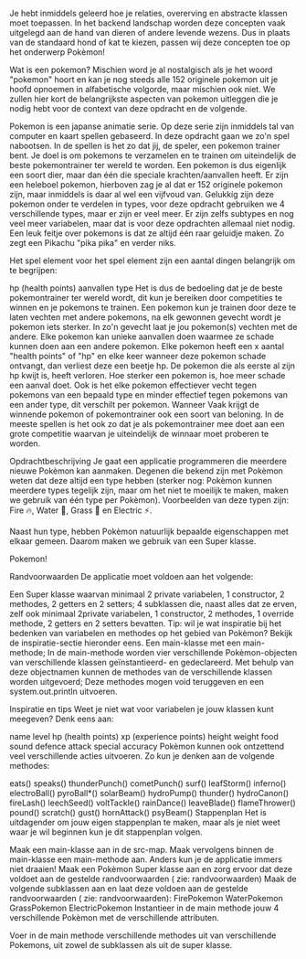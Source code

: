 
Je hebt inmiddels geleerd hoe je relaties, overerving en abstracte klassen moet toepassen. In het backend landschap worden deze concepten vaak uitgelegd aan de hand van dieren of andere levende wezens. Dus in plaats van de standaard hond of kat te kiezen, passen wij deze concepten toe op het onderwerp Pokèmon!

Wat is een pokemon?
Mischien word je al nostalgisch als je het woord "pokemon" hoort en kan je nog steeds alle 152 originele pokemon uit je hoofd opnoemen in alfabetische volgorde, maar mischien ook niet. We zullen hier kort de belangrijkste aspecten van pokemon uitleggen die je nodig hebt voor de context van deze opdracht en de volgende.

Pokemon is een japanse animatie serie. Op deze serie zijn inmiddels tal van computer en kaart spellen gebaseerd. In deze opdracht gaan we zo'n spel nabootsen. In de spellen is het zo dat jij, de speler, een pokemon trainer bent. Je doel is om pokemons te verzamelen en te trainen om uiteindelijk de beste pokemontrainer ter wereld te worden. Een pokemon is dus eigenlijk een soort dier, maar dan één die speciale krachten/aanvallen heeft. Er zijn een heleboel pokemon, hierboven zag je al dat er 152 originele pokemon zijn, maar inmiddels is daar al wel een vijfvoud van. Gelukkig zijn deze pokemon onder te verdelen in types, voor deze opdracht gebruiken we 4 verschillende types, maar er zijn er veel meer. Er zijn zelfs subtypes en nog veel meer variabelen, maar dat is voor deze opdrachten allemaal niet nodig. Een leuk feitje over pokemons is dat ze altijd één raar geluidje maken. Zo zegt een Pikachu "pika pika" en verder niks.

Het spel element
voor het spel element zijn een aantal dingen belangrijk om te begrijpen:

hp (health points)
aanvallen
type
Het is dus de bedoeling dat je de beste pokemontrainer ter wereld wordt, dit kun je bereiken door competities te winnen en je pokemons te trainen. Een pokemon kun je trainen door deze te laten vechten met andere pokemons, na elk gewonnen gevecht wordt je pokemon iets sterker. In zo'n gevecht laat je jou pokemon(s) vechten met de andere. Elke pokemon kan unieke aanvallen doen waarmee ze schade kunnen doen aan een andere pokemon. Elke pokemon heeft een x aantal "health points" of "hp" en elke keer wanneer deze pokemon schade ontvangt, dan verliest deze een beetje hp. De pokemon die als eerste al zijn hp kwijt is, heeft verloren. Hoe sterker een pokemon is, hoe meer schade een aanval doet. Ook is het elke pokemon effectiever vecht tegen pokemons van een bepaald type en minder effectief tegen pokemons van een ander type, dit verschilt per pokemon. Wanneer Vaak krijgt de winnende pokemon of pokemontrainer ook een soort van beloning. In de meeste spellen is het ook zo dat je als pokemontrainer mee doet aan een grote competitie waarvan je uiteindelijk de winnaar moet proberen te worden.

Opdrachtbeschrijving
Je gaat een applicatie programmeren die meerdere nieuwe Pokèmon kan aanmaken. Degenen die bekend zijn met Pokèmon weten dat deze altijd een type hebben (sterker nog: Pokèmon kunnen meerdere types tegelijk zijn, maar om het niet te moeilijk te maken, maken we gebruik van één type per Pokèmon). Voorbeelden van deze typen zijn: Fire 🔥, Water 🌊, Grass 🌿 en Electric ⚡.

Naast hun type, hebben Pokèmon natuurlijk bepaalde eigenschappen met elkaar gemeen. Daarom maken we gebruik van een Super klasse.

Pokemon!

Randvoorwaarden
De applicatie moet voldoen aan het volgende:

Een Super klasse waarvan minimaal 2 private variabelen, 1 constructor, 2 methodes, 2 getters en 2 setters;
4 subklassen die, naast alles dat ze erven, zelf ook minimaal 2private variabelen, 1 constructor, 2 methodes, 1 override methode, 2 getters en 2 setters bevatten. Tip: wil je wat inspiratie bij het bedenken van variabelen en methodes op het gebied van Pokèmon? Bekijk de inspiratie-sectie hieronder eens.
Een main-klasse met een main-methode;
In de main-methode worden vier verschillende Pokèmon-objecten van verschillende klassen geïnstantieerd- en gedeclareerd. Met behulp van deze objectnamen kunnen de methodes van de verschillende klassen worden uitgevoerd;
Deze methodes mogen void teruggeven en een system.out.println uitvoeren.

Inspiratie en tips
Weet je niet wat voor variabelen je jouw klassen kunt meegeven? Denk eens aan:

name
level
hp (health points)
xp (experience points)
height
weight
food
sound
defence
attack
special
accuracy
Pokèmon kunnen ook ontzettend veel verschillende acties uitvoeren. Zo kun je denken aan de volgende methodes:

eats()
speaks()
thunderPunch()
cometPunch()
surf()
leafStorm()
inferno()
electroBall()
pyroBall*()
solarBeam()
hydroPump()
thunder()
hydroCanon()
fireLash()
leechSeed()
voltTackle()
rainDance()
leaveBlade()
flameThrower()
pound()
scratch()
gust()
hornAttack()
psyBeam()
Stappenplan
Het is uitdagender om jouw eigen stappenplan te maken, maar als je niet weet waar je wil beginnen kun je dit stappenplan volgen.

Maak een main-klasse aan in de src-map.
Maak vervolgens binnen de main-klasse een main-methode aan. Anders kun je de applicatie immers niet draaien!
Maak een Pokèmon Super klasse aan en zorg ervoor dat deze voldoet aan de gestelde randvoorwaarden ( zie: randvoorwaarden)
Maak de volgende subklassen aan en laat deze voldoen aan de gestelde randvoorwaarden ( zie: randvoorwaarden):
FirePokemon
WaterPokemon
GrassPokemon
ElectricPokemon
Instantieer in de main methode jouw 4 verschillende Pokèmon met de verschillende attributen.

Voer in de main methode verschillende methodes uit van verschillende Pokemons, uit zowel de subklassen als uit de super klasse.
